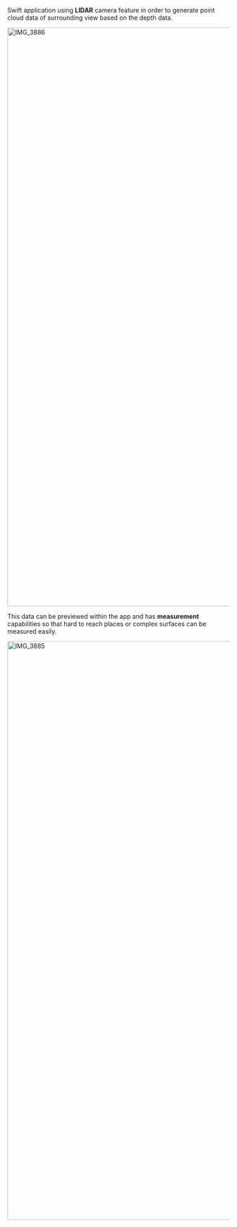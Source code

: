 Swift application using **LIDAR** camera feature in order to generate point cloud data of surrounding view based on the depth data. 


<img width="603" height="1311" alt="IMG_3886" src="https://github.com/user-attachments/assets/c8803402-7b37-49a9-ba22-2c9e312f426a" />

This data can be previewed within the app and has **measurement** capabilities so that hard to reach places or complex surfaces can be measured easily.

<img width="603" height="1311" alt="IMG_3885" src="https://github.com/user-attachments/assets/4219292f-7a32-4985-b1ae-b9c96dcd26f0" />
